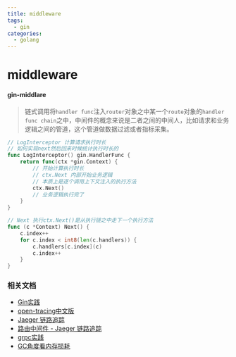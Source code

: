 ```yaml
---
title: middleware
tags:
  - gin
categories:
  - golang
---
```


# middleware

#### gin-middlare

> 链式调用将`handler func`注入`router`对象之中某一个`route`对象的`handler func chain`之中，中间件的概念来说是二者之间的中间人，比如请求和业务逻辑之间的管道，这个管道做数据过滤或者指标采集。

``` go
// LogInterceptor 计算请求执行时长
// 如何实现next然后回来时候统计执行时长的
func LogInterceptor() gin.HandlerFunc {
	return func(ctx *gin.Context) {
		// 开始计算执行时长
		// ctx.Next 内部开始业务逻辑
		// 本质上是逐个调用上下文注入的执行方法
		ctx.Next()
		// 业务逻辑执行完了
	}
}

// Next 执行ctx.Next()是从执行链之中走下一个执行方法
func (c *Context) Next() {
	c.index++
	for c.index < int8(len(c.handlers)) {
		c.handlers[c.index](c)
		c.index++
	}
}
```

### 相关文档

- [Gin实践](https://www.jishuchi.com/books/gin-practice)
- [open-tracing中文版](https://wu-sheng.gitbooks.io/opentracing-io/content/pages/quick-start.html)
- [Jaeger 链路追踪](https://mp.weixin.qq.com/s/28UBEsLOAHDv530ePilKQA)
- [路由中间件 - Jaeger 链路追踪](https://mp.weixin.qq.com/s/Ea28475_UTNaM9RNfgPqJA)
- [grpc实践](https://www.jishuchi.com/read/gin-practice/3886)
- [GC角度看内存损耗](https://www.jishuchi.com/read/gin-practice/3831)